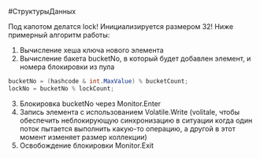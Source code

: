 #СтруктурыДанных 

Под капотом делатся lock!
Инициализируется размером 32!
Ниже примерный алгоритм работы:  

1. Вычисление хеша ключа нового элемента
2. Вычисление бакета bucketNo, в который будет добавлен элемент, и номера блокировки из пула      
```C#
bucketNo = (hashcode & int.MaxValue) % bucketCount;
lockNo = bucketNo % lockCount;
```    
3. Блокировка bucketNo через Monitor.Enter
4. Запись элемента с использованием Volatile.Write (volitale, чтобы обеспечить неблокирующую синхронизацию в ситуации когда один поток пытается выполнить какую-то операцию, а другой в этот момент изменяет размер коллекции)
5. Освобождение блокировки Monitor.Exit